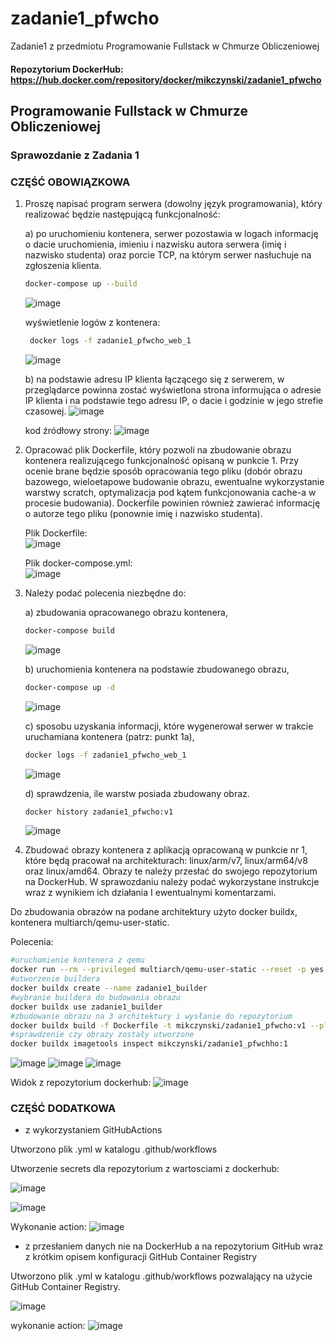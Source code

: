 # zadanie1_pfwcho
Zadanie1 z przedmiotu Programowanie Fullstack w Chmurze Obliczeniowej
#### Repozytorium DockerHub: https://hub.docker.com/repository/docker/mikczynski/zadanie1_pfwcho


## Programowanie Fullstack w Chmurze Obliczeniowej
### Sprawozdanie z Zadania 1

### CZĘŚĆ OBOWIĄZKOWA

1. Proszę napisać program serwera (dowolny język programowania), który realizować będzie
następującą funkcjonalność:

    a) po uruchomieniu kontenera, serwer pozostawia w logach informację o dacie uruchomienia, imieniu i nazwisku autora serwera (imię i nazwisko studenta) oraz porcie TCP, na którym serwer nasłuchuje na zgłoszenia klienta.
    ```bash
    docker-compose up --build
    ```
    ![image](https://user-images.githubusercontent.com/49763989/174054190-f37de31b-67a3-4756-a859-1070e8d24342.png)
    
    wyświetlenie logów z kontenera:
    ```bash
     docker logs -f zadanie1_pfwcho_web_1
    ```
    
    ![image](https://user-images.githubusercontent.com/49763989/174054498-8650c146-c246-4eb3-8ea0-c4da46f9ea32.png)


    b) na podstawie adresu IP klienta łączącego się z serwerem, w przeglądarce powinna zostać wyświetlona strona informująca o adresie IP klienta i na podstawie tego adresu IP, o dacie i godzinie w jego strefie czasowej.
    ![image](https://user-images.githubusercontent.com/49763989/174054892-8ae2947d-db80-45df-83cf-e50dd8bee533.png)
    
    kod źródłowy strony:
    ![image](https://user-images.githubusercontent.com/49763989/174055007-00341db9-713e-4971-bac4-682ff79812fc.png)

2. Opracować plik Dockerfile, który pozwoli na zbudowanie obrazu kontenera realizującego funkcjonalność opisaną w punkcie 1. Przy ocenie brane będzie sposób opracowania tego pliku (dobór obrazu bazowego, wieloetapowe budowanie obrazu, ewentualne wykorzystanie warstwy scratch, optymalizacja pod kątem funkcjonowania cache-a w procesie budowania). Dockerfile powinien również zawierać informację o autorze tego pliku (ponownie imię i nazwisko studenta).

    Plik Dockerfile:  
    ![image](https://user-images.githubusercontent.com/49763989/174055270-84b3c355-9f1e-46e6-8d5b-667a6eaa81e0.png)

    Plik docker-compose.yml:  
    ![image](https://user-images.githubusercontent.com/49763989/174055419-428325f8-f64a-4e28-9206-20d0df02033d.png)
    
 3. Należy podać polecenia niezbędne do:

    a) zbudowania opracowanego obrazu kontenera,
    ```bash
    docker-compose build
    ```  
    ![image](https://user-images.githubusercontent.com/49763989/174056312-ce42974d-ed92-4eb5-91fe-a51ec11c4e81.png)

    b) uruchomienia kontenera na podstawie zbudowanego obrazu,

    ```bash
    docker-compose up -d
    ```  
    ![image](https://user-images.githubusercontent.com/49763989/174056436-749049fd-700c-4cc9-abd4-b4adfd3238d3.png)
    
    c) sposobu uzyskania informacji, które wygenerował serwer w trakcie uruchamiana kontenera (patrz: punkt 1a),

    ```bash
    docker logs -f zadanie1_pfwcho_web_1
    ```
    ![image](https://user-images.githubusercontent.com/49763989/174056747-c0918403-7689-44b7-be4f-7df9de837048.png)

    d) sprawdzenia, ile warstw posiada zbudowany obraz.
    
    ```bash
    docker history zadanie1_pfwcho:v1
    ```

    ![image](https://user-images.githubusercontent.com/49763989/174057062-3e9bd64e-93b0-4936-85de-4525671359db.png)

4. Zbudować obrazy kontenera z aplikacją opracowaną w punkcie nr 1, które będą pracował na
architekturach: linux/arm/v7, linux/arm64/v8 oraz linux/amd64. Obrazy te należy przesłać do
swojego repozytorium na DockerHub. W sprawozdaniu należy podać wykorzystane instrukcje wraz
z wynikiem ich działania I ewentualnymi komentarzami.

Do zbudowania obrazów na podane architektury użyto docker buildx, kontenera multiarch/qemu-user-static.

Polecenia:
```bash
#uruchomienie kontenera z qemu
docker run --rm --privileged multiarch/qemu-user-static --reset -p yes
#utworzenie buildera
docker buildx create --name zadanie1_builder
#wybranie buildera do budowania obrazu
docker buildx use zadanie1_builder
#zbudowanie obrazu na 3 architektury i wysłanie do repozytorium
docker buildx build -f Dockerfile -t mikczynski/zadanie1_pfwcho:v1 --platform linux/amd64,linux/arm/v7,linux/arm/v8 --push .
#sprawdzenie czy obrazy zostały utworzone
docker buildx imagetools inspect mikczynski/zadanie1_pfwchho:1
```

![image](https://user-images.githubusercontent.com/49763989/174058679-74c2f590-70c2-46c6-9cdf-bc537df6b2a6.png)
![image](https://user-images.githubusercontent.com/49763989/174057656-48136de9-ae59-461e-8211-96c14317aec9.png)
![image](https://user-images.githubusercontent.com/49763989/174058613-1346a4cd-59a3-48aa-9693-c2e231d2a05e.png)

Widok z repozytorium dockerhub:
![image](https://user-images.githubusercontent.com/49763989/174062032-1f6ce70d-1c51-4180-bf38-b32ab8cc10f4.png)


### CZĘŚĆ DODATKOWA

- z wykorzystaniem GitHubActions

Utworzono plik .yml w katalogu .github/workflows

Utworzenie secrets dla repozytorium z wartosciami z dockerhub:

![image](https://user-images.githubusercontent.com/49763989/174063548-70244e6d-554b-4f87-a914-c4d468c2c6a4.png)

![image](https://user-images.githubusercontent.com/49763989/174062636-6a8e7842-d9ba-4a01-ae06-6aca776fc70a.png)

Wykonanie action:
![image](https://user-images.githubusercontent.com/49763989/174063678-de0edd35-3d17-4b13-902d-e4ee79553d68.png)

- z przesłaniem danych nie na DockerHub a na repozytorium GitHub wraz z krótkim opisem konfiguracji GitHub Container Registry

Utworzono plik .yml w katalogu .github/workflows pozwalający na użycie GitHub Container Registry.

![image](https://user-images.githubusercontent.com/49763989/174063743-627bd37f-310d-4d42-ad01-36b2ea8a3600.png)

wykonanie action:
![image](https://user-images.githubusercontent.com/49763989/174063990-aa1d3a6f-8ad7-420f-ae4d-5cb07cd6d613.png)



